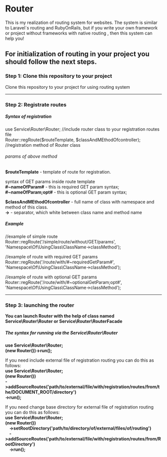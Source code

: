 # Router
This is my realization of routing system for websites. The system is similar to Laravel`s routing and RubyOnRails, but if you write your own framework or  project without frameworks with native routing , then this system can help you!

<h2>For initialization of routing in your project you should follow the next steps.</h2>

<h3><b>Step 1: Clone this repository to your project</b></h3>
<p>Clone this repository to your project for using routing system</p>

<hr>

<h3><b>Step 2: Registrate routes</b></h3>
<h5>Syntax of registration</h5>

<p>
  use Service\Router\Router; //include router class to your registration routes file <br>
  Router::regRoute($routeTemplate, $classAndMEthodOfcontroller); //registration method of Router class <br>
<p>

<h6>params of above method</h6>
<p>
  <b>$routeTemplate</b> - template of route for registration. <br>
  
  syntax of GET params inside route template <br>
  <b>#~nameOfParam#</b> - this is required GET param syntax; <br>
  <b>#~nameOfParam;opt#</b> - this is optional GET param syntax; <br>
</p>

<p>
  <b>$classAndMEthodOfcontroller</b> - full name of class with namespace and method of this class. <br>
  <b>-></b> - separator, which white between class name and method name
</p>

<h5>Example</h5>
<p>
  //example of simple route <br>
  Router::regRoute('/simple/route/without/GET/params', 'Namespace\Of\UsingClass\ClassName->classMethod');
</p>

<p>
  //example of route with required GET params <br>
  Router::regRoute('/route/with/#~requiredGetParam#', 'Namespace\Of\UsingClass\ClassName->classMethod');
</p>

<p>
  //example of route with optional GET params <br>
  Router::regRoute('/route/with/#~optionalGetParam;opt#', 'Namespace\Of\UsingClass\ClassName->classMethod');
</p>
<hr>

<h3><b>Step 3: launching the router</b></h3>
<p><b>You can launch Router with the help of class named Service\Router\Router or Service\Router\RouterFacade</b></p>

<h5>The syntax for running via the Service\Router\Router</h5>
<p>
  <b>use Service\Router\Router;<br></b>
  <b>(new Router())->run();</b>
</p>
<p>
  If you need include external file of registration routing you can do this as follows: <br>
    <b>use Service\Router\Router;<br></b>
    <b>(new Router())<br>
        <i>    </i>->addSourceRoutes('path/to/external/file/with/registration/routes/from/the/DOCUMENT_ROOT/directory')<br>
        <i>    </i>->run();</b>
</p>

<p>
  If you need change base directory for external file of registration routing you can do this as follows: <br>
    <b>use Service\Router\Router;<br></b>
    <b>(new Router())<br>
        &nbsp&nbsp&nbsp&nbsp->setRootDirectory('path/to/directory/of/external/files/of/routing')<br>
        &nbsp&nbsp&nbsp&nbsp->addSourceRoutes('path/to/external/file/with/registration/routes/from/RootDirectory')<br>
        &nbsp&nbsp&nbsp&nbsp->run();</b>
</p>
